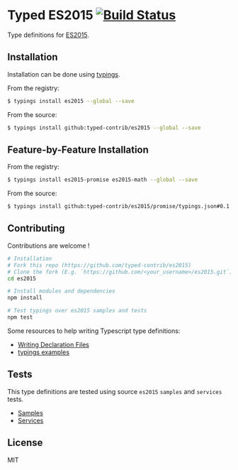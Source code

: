 # Typed ES2015 [![Build Status](https://travis-ci.org/typed-contrib/es2015.svg?branch=master)](https://travis-ci.org/typed-contrib/es2015)

Type definitions for [ES2015](http://www.ecma-international.org/ecma-262/6.0/).

## Installation

Installation can be done using [typings](https://github.com/typings/typings).

From the registry:
```bash
$ typings install es2015 --global --save
```

From the source:
```bash
$ typings install github:typed-contrib/es2015 --global --save
```

## Feature-by-Feature Installation

From the registry:
```bash
$ typings install es2015-promise es2015-math --global --save
```

From the source:
```bash
$ typings install github:typed-contrib/es2015/promise/typings.json#0.1.0 --global --save
```

## Contributing

Contributions are welcome !

```bash
# Installation
# Fork this repo (https://github.com/typed-contrib/es2015)
# Clone the fork (E.g. `https://github.com/<your_username>/es2015.git`)
cd es2015

# Install modules and dependencies
npm install

# Test typings over es2015 samples and tests
npm test
```

Some resources to help writing Typescript type definitions:
 * [Writing Declaration Files](http://www.typescriptlang.org/docs/handbook/writing-declaration-files.html)
 * [typings examples](https://github.com/typings/typings/blob/master/docs/examples.md)

## Tests

This type definitions are tested using source `es2015` `samples` and `services` tests.
 * [Samples](https://github.com/Azure/es2015/tree/master/examples/samples)
 * [Services](https://github.com/Azure/es2015/tree/master/test/services)

## License

MIT

